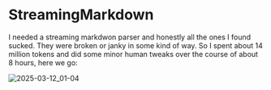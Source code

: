 # StreamingMarkdown

I needed a streaming markdwon parser and honestly all the ones I found sucked. They were broken or janky in some kind of way. So I spent about 14 million tokens and did some minor human tweaks over the course of about 8 hours, here we go:

![2025-03-12_01-04](https://github.com/user-attachments/assets/b07781c8-235a-41ad-bca1-a4f2b8a4b76a)
